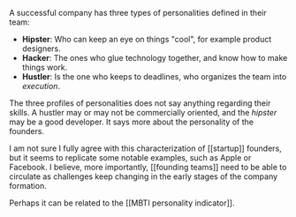 A successful company has three types of personalities defined in their team:

- **Hipster**: Who can keep an eye on things "cool", for example product designers. 
- **Hacker**: The ones who glue technology together, and know how to make things work.
- **Hustler**: Is the one who keeps to deadlines, who organizes the team into *execution*.

The three profiles of personalities does not say anything regarding their skills. A hustler may or may not be commercially oriented, and the *hipster* may be a good developer. It says more about the personality of the founders. 

I am not sure I fully agree with this characterization of [[startup]] founders, but it seems to replicate some notable examples, such as Apple or Facebook. I believe, more importantly, [[founding teams]] need to be able to circulate as challenges keep changing in the early stages of the company formation. 

Perhaps it can be related to the [[MBTI personality indicator]]. 